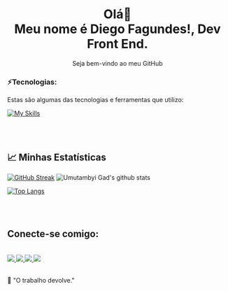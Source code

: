 <h1 align='center'>
  Olá👋
  <br>
  Meu nome é Diego Fagundes!, Dev Front End.
</h1>
<p align='center'>
  Seja bem-vindo ao meu GitHub
</p>

### ⚡Tecnologias:

Estas são algumas das tecnologias e ferramentas que utilizo:

[![My Skills](https://skillicons.dev/icons?i=html,css,js,bootstrap,react,styledcomponents,nodejs,express,vite,vscode,git,figma,vercel,yarn)](https://skillicons.dev)

<br>
<br>
<h2>
  📈 Minhas Estatísticas
</h2>

[![GitHub Streak](https://streak-stats.demolab.com/?user=DiegoSilva1919&theme=dark)](https://git.io/streak-stats)  ![Umutambyi Gad's github stats](https://github-readme-stats.vercel.app/api?username=DiegoSilva1919&show_icons=true&hide_border=true&count_private=true&theme=dark)  
 
 [![Top Langs](https://github-readme-stats.vercel.app/api/top-langs/?username=DiegoSilva1919&layout=donut&theme=dark)](https://github.com/DiegoSilva1919/github-readme-stats)
  
<br>
<br>
    
<h2>Conecte-se comigo:</h2>

<div style="display: inline_block">
  <br>
  <a href="https://www.linkedin.com/in/diego-fagundes-da-silva-694ab71b3/" target="_blank" rel="nofollow">
    <img src="https://img.shields.io/badge/LinkedIn-0077B5?style=for-the-badge&logo=linkedin&logoColor=white" target="_blank">
  </a>
    <a href="https://wa.me/qr/EBYVIZJRG3FPF1" target='_blank' rel="nofollow">
    <img src='https://img.shields.io/badge/WhatsApp-25D366?style=for-the-badge&logo=whatsapp&logoColor=white'>
  </a>
  <a href='mailto:fagundesdiego2015bolcombr@gmail.com' target='_blank' rel="nofollow">
    <img src='https://img.shields.io/badge/Gmail-D14836?style=for-the-badge&logo=gmail&logoColor=white'>
  </a>
  <a href="https://portifolio-diegofagundes.vercel.app/" rel="nofollow">
  <img src="https://camo.githubusercontent.com/704b13a2bdedafaf85238e99b1c8459aa96f715f3f737031b82f12eb6620381e/68747470733a2f2f696d672e736869656c64732e696f2f62616467652f2d506f7274662543332542336c696f2d62726f776e3f7374796c653d666f722d7468652d6261646765266c6f676f3d74727565" data-canonical-src="https://img.shields.io/badge/-Portf%C3%B3lio-brown?style=for-the-badge&amp;logo=true" style="max-width: 100%;">
  </a>
</div>
    
<br>

🧠 "O trabalho devolve."
